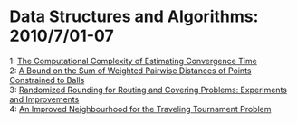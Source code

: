 # Data Structures and Algorithms: 2010/7/01-07  
1: [The Computational Complexity of Estimating Convergence Time](https://doi.org/10.48550/arXiv.1007.0089)  
2: [A Bound on the Sum of Weighted Pairwise Distances of Points Constrained  to Balls](https://doi.org/10.48550/arXiv.1007.0217)  
3: [Randomized Rounding for Routing and Covering Problems: Experiments and  Improvements](https://doi.org/10.48550/arXiv.1007.0372)  
4: [An Improved Neighbourhood for the Traveling Tournament Problem](https://doi.org/10.48550/arXiv.1007.0501)  